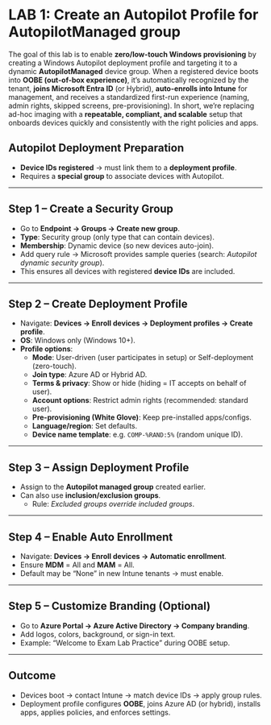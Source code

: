 # LAB 1: Create an Autopilot Profile for AutopilotManaged group

The goal of this lab is to enable **zero/low-touch Windows provisioning** by creating a Windows Autopilot deployment profile and targeting it to a dynamic **AutopilotManaged** device group. When a registered device boots into **OOBE (out-of-box experience)**, it’s automatically recognized by the tenant, **joins Microsoft Entra ID** (or Hybrid), **auto-enrolls into Intune** for management, and receives a standardized first-run experience (naming, admin rights, skipped screens, pre-provisioning). In short, we’re replacing ad-hoc imaging with a **repeatable, compliant, and scalable** setup that onboards devices quickly and consistently with the right policies and apps.

## **Autopilot Deployment Preparation**

- **Device IDs registered** → must link them to a **deployment profile**.
- Requires a **special group** to associate devices with Autopilot.

---

## **Step 1 – Create a Security Group**

- Go to **Endpoint → Groups → Create new group**.
- **Type**: Security group (only type that can contain devices).
- **Membership**: Dynamic device (so new devices auto-join).
- Add query rule → Microsoft provides sample queries (search: *Autopilot dynamic security group*).
- This ensures all devices with registered **device IDs** are included.

---

## **Step 2 – Create Deployment Profile**

- Navigate: **Devices → Enroll devices → Deployment profiles → Create profile**.
- **OS**: Windows only (Windows 10+).
- **Profile options**:
    - **Mode**: User-driven (user participates in setup) or Self-deployment (zero-touch).
    - **Join type**: Azure AD or Hybrid AD.
    - **Terms & privacy**: Show or hide (hiding = IT accepts on behalf of user).
    - **Account options**: Restrict admin rights (recommended: standard user).
    - **Pre-provisioning (White Glove)**: Keep pre-installed apps/configs.
    - **Language/region**: Set defaults.
    - **Device name template**: e.g. `COMP-%RAND:5%` (random unique ID).

---

## **Step 3 – Assign Deployment Profile**

- Assign to the **Autopilot managed group** created earlier.
- Can also use **inclusion/exclusion groups**.
    - Rule: *Excluded groups override included groups*.

---

## **Step 4 – Enable Auto Enrollment**

- Navigate: **Devices → Enroll devices → Automatic enrollment**.
- Ensure **MDM** = All and **MAM** = All.
- Default may be “None” in new Intune tenants → must enable.

---

## **Step 5 – Customize Branding (Optional)**

- Go to **Azure Portal → Azure Active Directory → Company branding**.
- Add logos, colors, background, or sign-in text.
- Example: “Welcome to Exam Lab Practice” during OOBE setup.

---

## **Outcome**

- Devices boot → contact Intune → match device IDs → apply group rules.
- Deployment profile configures **OOBE**, joins Azure AD (or hybrid), installs apps, applies policies, and enforces settings.
